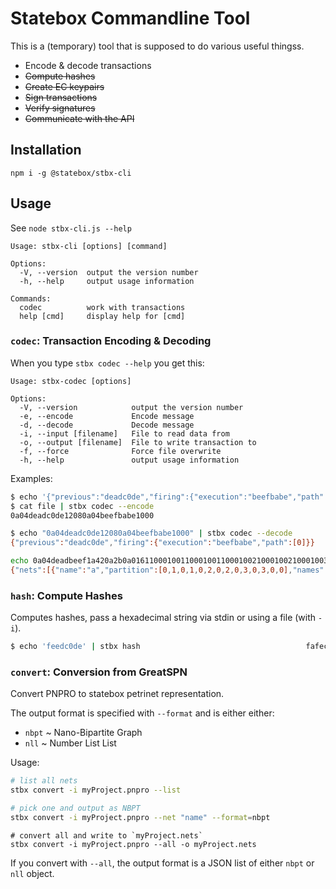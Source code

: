 # Statebox Commandline Tool

This is a (temporary) tool that is supposed to do various useful thingss.

- Encode & decode transactions
- ~~Compute hashes~~
- ~~Create EC keypairs~~
- ~~Sign transactions~~
- ~~Verify signatures~~
- ~~Communicate with the API~~

## Installation

```
npm i -g @statebox/stbx-cli
```

## Usage

See  `node stbx-cli.js --help`

```
Usage: stbx-cli [options] [command]

Options:
  -V, --version  output the version number
  -h, --help     output usage information

Commands:
  codec          work with transactions
  help [cmd]     display help for [cmd]
```

### `codec`: Transaction Encoding & Decoding

When you type `stbx codec --help` you get this:

```
Usage: stbx-codec [options]

Options:
  -V, --version            output the version number
  -e, --encode             Encode message
  -d, --decode             Decode message
  -i, --input [filename]   File to read data from
  -o, --output [filename]  File to write transaction to
  -f, --force              Force file overwrite
  -h, --help               output usage information
```

Examples:

```sh
$ echo '{"previous":"deadc0de","firing":{"execution":"beefbabe","path":[0]}}' > file
$ cat file | stbx codec --encode
0a04deadc0de12080a04beefbabe1000
```

```sh
$ echo "0a04deadc0de12080a04beefbabe1000" | stbx codec --decode
{"previous":"deadc0de","firing":{"execution":"beefbabe","path":[0]}}
```

```sh
echo 0a04deadbeef1a420a2b0a0161100010011000100110001002100010021000100310001003100010001a01781a01791a017a1a0177120f0a017a10011801180222017322017418001800 | stbx codec --decode
{"nets":[{"name":"a","partition":[0,1,0,1,0,2,0,2,0,3,0,3,0,0],"names":["x","y","z","w"]}],"diagrams":[{"name":"z","width":1,"pixels":[1,2],"names":["s","t"]}],"labels":[0,0]}
```

### `hash`: Compute Hashes

Computes hashes, pass a hexadecimal string via stdin or using a file (with `-i`).

```sh
$ echo 'feedc0de' | stbx hash                                     fafec8b68b40c948930d7e4f7263a1b8e9bbd543ec37d0f7b3403b6fd6066737fb75b56ac43290b9d8c1191882fc2f0c055eb06f6155c4a462c4f61d71b92e7e
```

### `convert`: Conversion from GreatSPN

Convert PNPRO to statebox petrinet representation.

The output format is specified with `--format` and is either either:

- `nbpt` ~ Nano-Bipartite Graph
- `nll` ~ Number List List

Usage:

```sh
# list all nets
stbx convert -i myProject.pnpro --list 

# pick one and output as NBPT
stbx convert -i myProject.pnpro --net "name" --format=nbpt
```

```
# convert all and write to `myProject.nets`
stbx convert -i myProject.pnpro --all -o myProject.nets
```



If you convert with `--all`, the output format is a JSON list of either `nbpt` or `nll` object.
